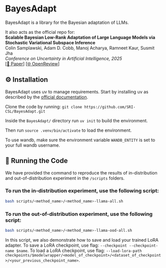 # BayesAdapt
BayesAdapt is a library for the Bayesian adaptation of LLMs.

It also acts as the official repo for:<br>
**Scalable Bayesian Low-Rank Adaptation of Large Language Models via Stochastic Variational Subspace Inference**<br>
Colin Samplawski, Adam D. Cobb, Manoj Acharya, Ramneet Kaur, Susmit Jha <br>
*Conference on Uncertainty in Artificial Intelligence, 2025*<br>
[[📄 Paper](https://www.arxiv.org/abs/2506.21408)] [[🌐 OpenReview](https://openreview.net/forum?id=neqGuhC3zS)]

## ⚙️ Installation
BayesAdapt uses uv to manage requirements. Start by installing uv as described by the [official documentation](https://docs.astral.sh/uv/getting-started/installation).

Clone the code by running: ```git clone https://github.com/SRI-CSL/BayesAdapt.git```

Inside the ```BayesAdapt/``` directory run ```uv init``` to build the environment.

Then run ```source .venv/bin/activate``` to load the environment.

To use wandb, make sure the environment variable ```WANDB_ENTITY``` is set to your full wandb username.

## 🚀 Running the Code
We have provided the command to reproduce the results of in-distribution and out-of-distribution experiment in the `/scripts` folders. 

### To run the in-distribution experiment, use the following script:
```sh
bash scripts/<method_name>/<method_name>-llama-all.sh
```

### To run the out-of-distribution experiment, use the following script:
```sh
bash scripts/<method_name>/<method_name>-llama-ood-all.sh
```
In this script, we also demonstrate how to save and load your trained LoRA adapter. To save a LoRA checkpoint, use flag: ``--checkpoint --checkpoint-name $name``. To load a LoRA checkpoint, use flag: ``--load-lora-path checkpoints/$modelwrapper/<model_of_checkpoint>/<dataset_of_checkpoint>/<your_previous_checkpoint_name>``.


